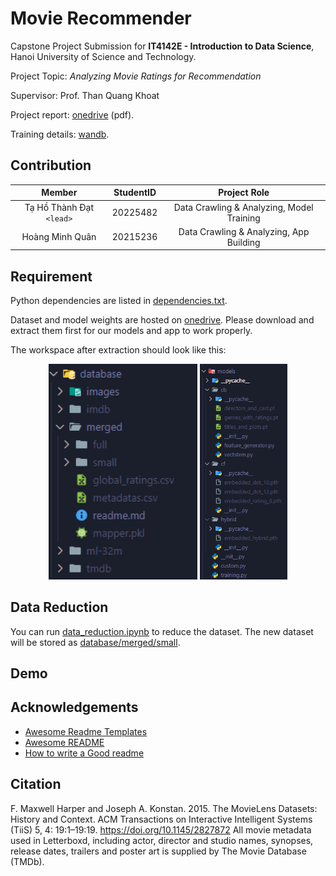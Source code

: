 # Movie Recommender

Capstone Project Submission for **IT4142E - Introduction to Data Science**, Hanoi University of Science and Technology.

Project Topic: *Analyzing Movie Ratings for Recommendation*

Supervisor: Prof. Than Quang Khoat

Project report: [onedrive](https://husteduvn-my.sharepoint.com/:b:/g/personal/dat_tht225482_sis_hust_edu_vn/ETrLko85l9hEo5-lJ34Hu2QBP_KVIQ1-ip4J96khSNFBUw?e=Atxa5g) (pdf).

Training details: [wandb](https://api.wandb.ai/links/dat-tht225482-hust/4nazuki3).

## Contribution

|             Member             | StudentID |               Project Role               |
| :-----------------------------: | :-------: | :---------------------------------------: |
| Tạ Hồ Thành Đạt `<lead>` | 20225482 | Data Crawling & Analyzing, Model Training |
|        Hoàng Minh Quân        | 20215236 |  Data Crawling & Analyzing, App Building  |

## Requirement

Python dependencies are listed in [dependencies.txt](./requirements.txt).

Dataset and model weights are hosted on [onedrive](https://husteduvn-my.sharepoint.com/:f:/g/personal/dat_tht225482_sis_hust_edu_vn/EvzkosUBg2xHtBl4hZejPaABc696kWogjRTSmEKATdjiXA?e=xwvaaS). Please download and extract them first for our models and app to work properly.

The workspace after extraction should look like this:

<p float="left" align="center">
  <img src="./database/images/database.png" width="238" />
  <img src="./database/images/models.png" width="140" /> 
</p>

## Data Reduction

You can run [data_reduction.ipynb](data_reduction.ipynb) to reduce the dataset. The new dataset will be stored as 
[database/merged/small](database/merged/small).

## Demo

## Acknowledgements

- [Awesome Readme Templates](https://awesomeopensource.com/project/elangosundar/awesome-README-templates)
- [Awesome README](https://github.com/matiassingers/awesome-readme)
- [How to write a Good readme](https://bulldogjob.com/news/449-how-to-write-a-good-readme-for-your-github-project)

## Citation

F. Maxwell Harper and Joseph A. Konstan. 2015. The MovieLens Datasets: History and Context. ACM Transactions on Interactive Intelligent Systems (TiiS) 5, 4: 19:1–19:19. https://doi.org/10.1145/2827872
All movie metadata used in Letterboxd, including actor, director and studio names, synopses, release dates, trailers and poster art is supplied by The Movie Database (TMDb).
